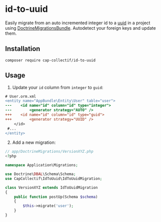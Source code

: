 # id-to-uuid

Easily migrate from an auto incremented integer id to a [uuid](https://en.wikipedia.org/wiki/Universally_unique_identifier) in a project using [DoctrineMigrationsBundle](https://github.com/doctrine/DoctrineMigrationsBundle).
Autodetect your foreign keys and update them.

## Installation

```
composer require cap-collectif/id-to-uuid
```

## Usage

1. Update your `id` column from `integer` to `guid`:

```diff
# User.orm.xml
<entity name="AppBundle\Entity\User" table="user">
---    <id name="id" column="id" type="integer">
---        <generator strategy="AUTO" />
+++    <id name="id" column="id" type="guid">
+++        <generator strategy="UUID" />
    </id>
 #...
</entity>
```

2. Add a new migration:

```php
// app/DoctrineMigrations/VersionXYZ.php
<?php

namespace Application\Migrations;

use Doctrine\DBAL\Schema\Schema;
use CapCollectif\IdToUuid\IdToUuidMigration;

class VersionXYZ extends IdToUuidMigration
{
    public function postUp(Schema $schema)
    {
        $this->migrate('user');
    }
}
```
